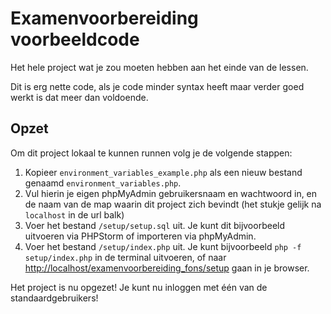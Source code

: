 # Examenvoorbereiding voorbeeldcode

Het hele project wat je zou moeten hebben aan het einde van de lessen.

Dit is erg nette code, als je code minder syntax heeft maar verder goed werkt is dat meer dan voldoende.

## Opzet

Om dit project lokaal te kunnen runnen volg je de volgende stappen:

1. Kopieer `environment_variables_example.php` als een nieuw bestand genaamd `environment_variables.php`.
1. Vul hierin je eigen phpMyAdmin gebruikersnaam en wachtwoord in, en de naam van de map waarin dit project zich
   bevindt (het stukje gelijk na `localhost` in de url balk)
1. Voer het bestand `/setup/setup.sql` uit. Je kunt dit bijvoorbeeld uitvoeren via PHPStorm of importeren via
   phpMyAdmin.
1. Voer het bestand `/setup/index.php` uit. Je kunt bijvoorbeeld `php -f setup/index.php` in de terminal uitvoeren, of
   naar [http://localhost/examenvoorbereiding_fons/setup](localhost/examenvoorbereiding_fons/setup) gaan in je browser.

Het project is nu opgezet!
Je kunt nu inloggen met één van de standaardgebruikers!